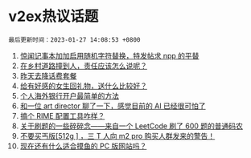 # v2ex热议话题

`最后更新时间：2023-01-27 14:08:53 +0800`

1. [惊闻记事本加加启用随机字符替换，特发帖求 npp 的平替](https://www.v2ex.com/t/910777)
1. [在乡村道路撞到人，责任应该怎么说呢？](https://www.v2ex.com/t/910708)
1. [昨天去降话费套餐](https://www.v2ex.com/t/910710)
1. [给有好感的女生回礼物，送什么比较好？](https://www.v2ex.com/t/910730)
1. [个人海外银行开户最简单的方法](https://www.v2ex.com/t/910724)
1. [和一位 art director 聊了一下，感觉目前的 AI 已经很可怕了](https://www.v2ex.com/t/910801)
1. [搞个 RIME 配置工具咋样？](https://www.v2ex.com/t/910717)
1. [关于刷题的一些碎碎念——来自一个 LeetCode 刷了 600 题的普通码农](https://www.v2ex.com/t/910785)
1. [不要买丐版[512g ] ，三 T 人向 m2 pro 购买人群发来的警告！](https://www.v2ex.com/t/910782)
1. [现在还有什么适合摸鱼的 PC 版网站吗？](https://www.v2ex.com/t/910783)

